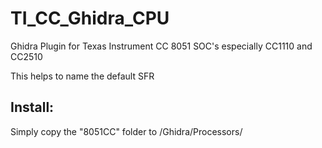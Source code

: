 # TI_CC_Ghidra_CPU
Ghidra Plugin for Texas Instrument CC 8051 SOC's especially CC1110 and CC2510

This helps to name the default SFR

## Install:
Simply copy the "8051CC" folder to <Ghidra>/Ghidra/Processors/
